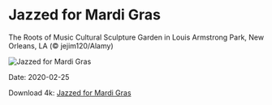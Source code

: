 # Jazzed for Mardi Gras

The Roots of Music Cultural Sculpture Garden in Louis Armstrong Park, New Orleans, LA (© jejim120/Alamy)

![Jazzed for Mardi Gras](https://bing.com/th?id=OHR.ArmstrongPark_EN-US8412696471_UHD.jpg&rf=LaDigue_UHD.jpg&pid=hp&w=1024&h=576)

Date: 2020-02-25

Download 4k: [Jazzed for Mardi Gras](https://bing.com/th?id=OHR.ArmstrongPark_EN-US8412696471_UHD.jpg&rf=LaDigue_UHD.jpg&pid=hp&w=3840&h=2160)

